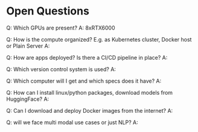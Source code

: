 # Open Questions
Q: Which GPUs are present?
A: 8xRTX6000

Q: How is the compute organized? E.g. as Kubernetes cluster, Docker host or Plain Server
A:

Q: How are apps deployed? Is there a CI/CD pipeline in place?
A: 

Q: Which version control system is used?
A: 

Q: Which computer will I get and which specs does it have?
A: 

Q: How can I install linux/python packages, download models from HuggingFace?
A: 

Q: Can I download and deploy Docker images from the internet?
A: 

Q: will we face multi modal use cases or just NLP?
A: 